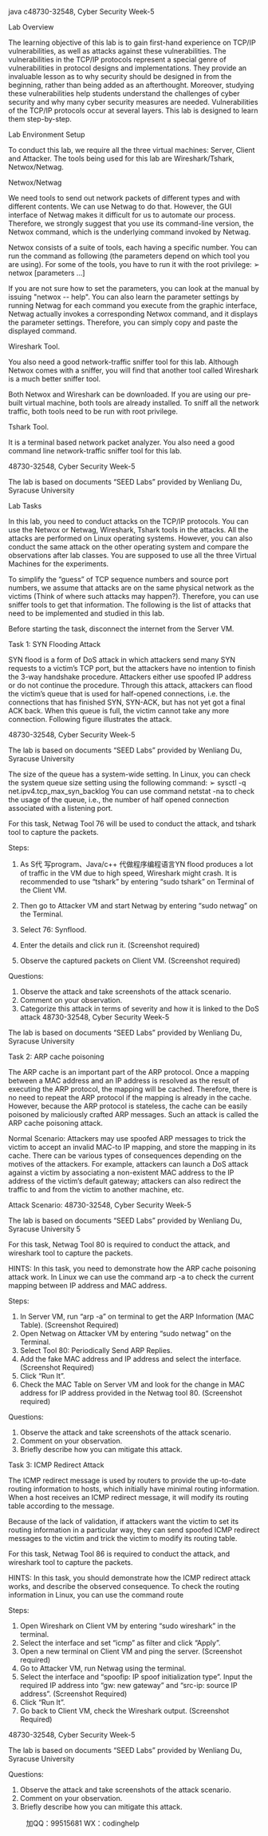 java c48730-32548, Cyber Security Week-5 
 
Lab Overview 
 
The learning objective of this lab is to gain first-hand experience on TCP/IP vulnerabilities, as well as 
attacks against these vulnerabilities. The vulnerabilities in the TCP/IP protocols represent a special genre 
of vulnerabilities in protocol designs and implementations. They provide an invaluable lesson as to why 
security should be designed in from the beginning, rather than being added as an afterthought. Moreover, 
studying these vulnerabilities help students understand the challenges of cyber security and why many 
cyber security measures are needed. Vulnerabilities of the TCP/IP protocols occur at several layers. This 
lab is designed to learn them step-by-step. 
 
Lab Environment Setup 
 
To conduct this lab, we require all the three virtual machines: Server, Client and Attacker. The tools being 
used for this lab are Wireshark/Tshark, Netwox/Netwag. 
 
Netwox/Netwag 
 
We need tools to send out network packets of different types and with different contents. We can use 
Netwag to do that. However, the GUI interface of Netwag makes it difficult for us to automate our process. 
Therefore, we strongly suggest that you use its command-line version, the Netwox command, which is 
the underlying command invoked by Netwag. 
 
Netwox consists of a suite of tools, each having a specific number. You can run the command as following 
(the parameters depend on which tool you are using). For some of the tools, you have to run it with the 
root privilege: 
➢ netwox  [parameters ...]
 
If you are not sure how to set the parameters, you can look at the manual by issuing "netwox  --
help". You can also learn the parameter settings by running Netwag for each command you execute from the 
graphic interface, Netwag actually invokes a corresponding Netwox command, and it displays the parameter 
settings. Therefore, you can simply copy and paste the displayed command. 
 
Wireshark Tool. 
 
You also need a good network-traffic sniffer tool for this lab. Although Netwox comes with a sniffer, you 
will find that another tool called Wireshark is a much better sniffer tool. 
 
Both Netwox and Wireshark can be downloaded. If you are using our pre-built virtual machine, both tools 
are already installed. To sniff all the network traffic, both tools need to be run with root privilege. 
 
Tshark Tool. 
 
It is a terminal based network packet analyzer. You also need a good command line network-traffic sniffer 
tool for this lab. 
 
48730-32548, Cyber Security Week-5 
 
 The lab is based on documents “SEED Labs” provided by Wenliang Du, Syracuse University 
 
Lab Tasks 
 
In this lab, you need to conduct attacks on the TCP/IP protocols. You can use the Netwox or Netwag, 
Wireshark, Tshark tools in the attacks. All the attacks are performed on Linux operating systems. However, 
you can also conduct the same attack on the other operating system and compare the observations after 
lab classes. You are supposed to use all the three Virtual Machines for the experiments. 
 
To simplify the “guess” of TCP sequence numbers and source port numbers, we assume that attacks are 
on the same physical network as the victims (Think of where such attacks may happen?). Therefore, you 
can use sniffer tools to get that information. The following is the list of attacks that need to be 
implemented and studied in this lab. 
 
Before starting the task, disconnect the internet from the Server VM. 
 
Task 1: SYN Flooding Attack 
 
SYN flood is a form of DoS attack in which attackers send many SYN requests to a victim’s TCP port, but 
the attackers have no intention to finish the 3-way handshake procedure. Attackers either use spoofed IP 
address or do not continue the procedure. Through this attack, attackers can flood the victim’s queue that 
is used for half-opened connections, i.e. the connections that has finished SYN, SYN-ACK, but has not yet 
got a final ACK back. When this queue is full, the victim cannot take any more connection. Following figure 
illustrates the attack. 
 
48730-32548, Cyber Security Week-5 
 
 The lab is based on documents “SEED Labs” provided by Wenliang Du, Syracuse University 
 
The size of the queue has a system-wide setting. In Linux, you can check the system queue size setting 
using the following command: 
➢ sysctl -q net.ipv4.tcp_max_syn_backlog
You can use command netstat -na to check the usage of the queue, i.e., the number of half opened 
connection associated with a listening port. 
 
For this task, Netwag Tool 76 will be used to conduct the attack, and tshark tool to capture the packets. 
 
Steps: 
 
1. As S代 写program、Java/c++
代做程序编程语言YN flood produces a lot of traffic in the VM due to high speed, Wireshark might 
crash. It is recommended to use “tshark” by entering “sudo tshark” on Terminal of the 
Client VM. 
 
2. Then go to Attacker VM and start Netwag by entering “sudo netwag” on the Terminal. 
3. Select 76: Synflood. 
4. Enter the details and click run it. (Screenshot required) 
5. Observe the captured packets on Client VM. (Screenshot required) 
 
Questions: 
 
1. Observe the attack and take screenshots of the attack scenario. 
2. Comment on your observation. 
3. Categorize this attack in terms of severity and how it is linked to the DoS attack 
48730-32548, Cyber Security Week-5 
 
 The lab is based on documents “SEED Labs” provided by Wenliang Du, Syracuse University 
 
Task 2: ARP cache poisoning 
 
The ARP cache is an important part of the ARP protocol. Once a mapping between a MAC address and an 
IP address is resolved as the result of executing the ARP protocol, the mapping will be cached. Therefore, 
there is no need to repeat the ARP protocol if the mapping is already in the cache. However, because the 
ARP protocol is stateless, the cache can be easily poisoned by maliciously crafted ARP messages. Such an 
attack is called the ARP cache poisoning attack. 
 
Normal Scenario: 
Attackers may use spoofed ARP messages to trick the victim to accept an invalid MAC-to IP mapping, and 
store the mapping in its cache. There can be various types of consequences depending on the motives of 
the attackers. For example, attackers can launch a DoS attack against a victim by associating a non-existent 
MAC address to the IP address of the victim’s default gateway; attackers can also redirect the traffic to 
and from the victim to another machine, etc. 
 
Attack Scenario: 
48730-32548, Cyber Security Week-5 
 
 The lab is based on documents “SEED Labs” provided by Wenliang Du, Syracuse University 
 5 
 
For this task, Netwag Tool 80 is required to conduct the attack, and wireshark tool to capture the packets. 
 
HINTS: In this task, you need to demonstrate how the ARP cache poisoning attack work. In Linux we can 
use the command arp -a to check the current mapping between IP address and MAC address. 
 
Steps: 
 
1. In Server VM, run “arp -a” on terminal to get the ARP Information (MAC Table). 
(Screenshot Required) 
2. Open Netwag on Attacker VM by entering “sudo netwag” on the Terminal. 
3. Select Tool 80: Periodically Send ARP Replies. 
4. Add the fake MAC address and IP address and select the interface. (Screenshot 
Required) 
5. Click “Run It”. 
6. Check the MAC Table on Server VM and look for the change in MAC address for IP 
address provided in the Netwag tool 80. (Screenshot required) 
 
Questions: 
1. Observe the attack and take screenshots of the attack scenario. 
2. Comment on your observation. 
3. Briefly describe how you can mitigate this attack. 
 
Task 3: ICMP Redirect Attack 
 
The ICMP redirect message is used by routers to provide the up-to-date routing information to hosts, 
which initially have minimal routing information. When a host receives an ICMP redirect message, it will 
modify its routing table according to the message. 
 
Because of the lack of validation, if attackers want the victim to set its routing information in a particular 
way, they can send spoofed ICMP redirect messages to the victim and trick the victim to modify its routing 
table. 
 
For this task, Netwag Tool 86 is required to conduct the attack, and wireshark tool to capture the packets. 
 
HINTS: In this task, you should demonstrate how the ICMP redirect attack works, and describe the 
observed consequence. To check the routing information in Linux, you can use the command route 
 
Steps: 
 
1. Open Wireshark on Client VM by entering “sudo wireshark” in the terminal. 
2. Select the interface and set “icmp” as filter and click “Apply”. 
3. Open a new terminal on Client VM and ping the server. (Screenshot required) 
4. Go to Attacker VM, run Netwag using the terminal. 
5. Select the interface and “spoofip: IP spoof initialization type”. Input the required IP 
address into “gw: new gateway” and “src-ip: source IP address”. (Screenshot Required) 
6. Click “Run It”. 
7. Go back to Client VM, check the Wireshark output. (Screenshot Required) 
  
48730-32548, Cyber Security Week-5 
 
 The lab is based on documents “SEED Labs” provided by Wenliang Du, Syracuse University 
 
Questions: 
1. Observe the attack and take screenshots of the attack scenario. 
2. Comment on your observation. 
3. Briefly describe how you can mitigate this attack. 
 
         
加QQ：99515681  WX：codinghelp
